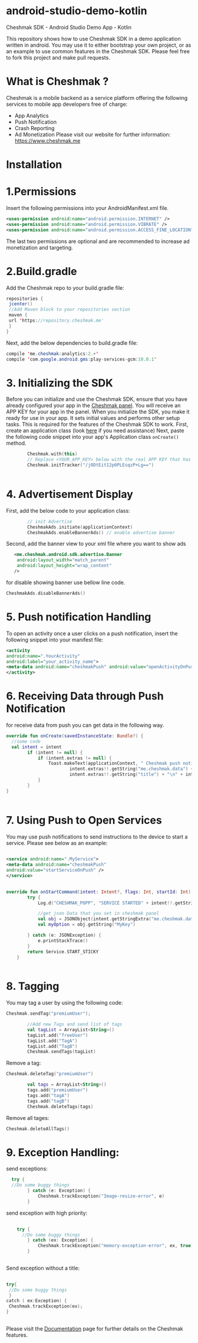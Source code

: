 # android-studio-demo-kotlin
Cheshmak SDK - Android Studio Demo App - Kotlin

This repository shows how to use Cheshmak SDK in a demo application written in android. You may use it to either bootstrap your own project, or as an example to use common features in the Cheshmak SDK. Please feel free to fork this project and make pull requests.

# What is Cheshmak ? 
Cheshmak is a mobile backend as a service platform offering the following services to mobile app developers free of charge:
* App Analytics
* Push Notification
* Crash Reporting
* Ad Monetization
Please visit our website for further information: https://www.cheshmak.me

# Installation

# 1.Permissions

Insert the following permissions into your AndroidManifest.xml file.

```xml
​<uses-permission android:name="android.permission.INTERNET" />​
​<uses-permission android:name="android.permission.VIBRATE" />​
<uses-permission android:name="android.permission.ACCESS_FINE_LOCATION" />
```
The last two permissions are optional and are recommended to increase ad monetization and targeting.

# 2.Build.gradle
Add the Cheshmak repo to your build.gradle file:

```java
repositories {
 jcenter()
 //Add Maven block to your repositories section
 maven {
 url 'https://repository.cheshmak.me'
 }
}
```

Next, add the below dependencies to build.gradle file:

```java
compile 'me.cheshmak:analytics:2.+'
compile 'com.google.android.gms:play-services-gcm:10.0.1'
```
 
 # 3. Initializing the SDK 
 Before you can initialize and use the Cheshmak SDK, ensure that you have already configured your app in the [Cheshmak panel](https://panel.cheshmak.me). You will receive an APP KEY for your app in the panel.
When you initialize the SDK, you make it ready for use in your app. It sets initial values and performs other setup tasks. This is required for the features of the Cheshmak SDK to work.
First, create an application class (look [here](https://stackoverflow.com/questions/12834379/extending-android-application-class) if you need assistance)
Next, paste the following code snippet into your app's Application class ```onCreate()``` method. 

```kotlin
        Cheshmak.with(this)
        // Replace <YOUR_APP_KEY> below with the real APP KEY that has been provided in the panel
        Cheshmak.initTracker("/j0DtEit12p0PLEsqzP+Lg==")
        
```
        
# 4. Advertisement Display 
First, add the below code to your application class: 

```kotlin 
        // init Advertise
        CheshmakAds.initiate(applicationContext)
        CheshmakAds.enableBannerAds() // enable advertise banner

```
Second, add the banner view to your xml file where you want to show ads

```xml
   <me.cheshmak.android.sdk.advertise.Banner
    android:layout_width="match_parent"
    android:layout_height="wrap_content"
   />

```
for disable showing banner use bellow line code. 

```kotlin
CheshmakAds.disableBannerAds()
```

# 5. Push notification Handling

To open an activity once a user clicks on a push notification, insert the following snippet into your manifest file: 

```xml 
​<activity
android:name=".YourActivity"​
android:label="your_activity_name">​
​<meta-data android:name="cheshmakPush" android:value="openActivityOnPush"/>​
​</activity>
```
# 6. Receiving Data through Push Notification

for receive data from push you can get data in the following way. 

```kotlin
override fun onCreate(savedInstanceState: Bundle?) {
  //some code
  val intent = intent
        if (intent != null) {
            if (intent.extras != null) {
                Toast.makeText(applicationContext, " Cheshmak push notification data " + "\n" +
                        intent.extras!!.getString("me.cheshmak.data") + " " +
                        intent.extras!!.getString("title") + "\n" + intent.extras!!.getString("message"), Toast.LENGTH_SHORT).show()
            }
        }
}
 
```

# 7. Using Push to Open Services 
You may use push notifications to send instructions to the device to start a service. Please see below as an example:

```xml 
​
​<service android:name=".MyService">​
<meta-data android:name="cheshmakPush"​
android:value="startServiceOnPush" />​
​</service>​
 
```

```kotlin
override fun onStartCommand(intent: Intent?, flags: Int, startId: Int): Int {
        try {
            Log.d("CHESHMAK_POPP", "SERVICE STARTED" + intent!!.getStringExtra("me.cheshmak.data"))

            //get json Data that you set in cheshmak panel
            val obj = JSONObject(intent.getStringExtra("me.cheshmak.data"))
            val myOption = obj.getString("MyKey")

        } catch (e: JSONException) {
            e.printStackTrace()
        }
        return Service.START_STICKY
    }
 
```

# 8. Tagging
You may tag a user by using the following code: 

```kotlin 
Cheshmak.sendTag("premiumUser");
```

```kotlin 
        //Add new Tags and send list of tags
        val tagList = ArrayList<String>()
        tagList.add("freeUser")
        tagList.add("TagA")
        tagList.add("TagB")
        Cheshmak.sendTags(tagList)
```

Remove a tag: 

```kotlin 
Cheshmak.deleteTag("premiumUser")
```

```kotlin 
        val tags = ArrayList<String>()
        tags.add("premiumUser")
        tags.add("tagA")
        tags.add("tagB")
        Cheshmak.deleteTags(tags)
```

Remove all tages:


```kotlin 
​Cheshmak.deleteAllTags()
```

# 9. Exception Handling:

 send exceptions:
 
```kotlin 
  try { 
  //Do some buggy things
        } catch (e: Exception) {
            Cheshmak.trackException("Image-resize-error", e)
        }

```

send exception with high priority: 

```kotlin 
​
    try {
      //Do some buggy things
        } catch (ex: Exception) {
            Cheshmak.trackException("memory-exception-error", ex, true)
        }
 
```

Send exception without a title:

```kotlin 
​
try{
 //Do some buggy things​
 }
​catch ( ex:Exception) {
 Cheshmak.trackException(ex);
}
 
```

Please visit the [Documentation](https://www.cheshmak.me/docs/%D9%86%D8%B5%D8%A8-%DA%86%D8%B4%D9%85%DA%A9-%D8%AF%D8%B1-android-studio/) page for further details on the Cheshmak features.









 
 
